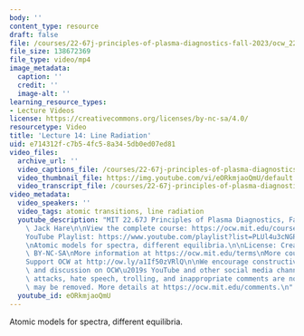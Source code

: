 ```yaml
---
body: ''
content_type: resource
draft: false
file: /courses/22-67j-principles-of-plasma-diagnostics-fall-2023/ocw_2267_lecture14_line_radiation_360p_16_9.mp4
file_size: 138672369
file_type: video/mp4
image_metadata:
  caption: ''
  credit: ''
  image-alt: ''
learning_resource_types:
- Lecture Videos
license: https://creativecommons.org/licenses/by-nc-sa/4.0/
resourcetype: Video
title: 'Lecture 14: Line Radiation'
uid: e714312f-c7b5-4fc5-8a34-5db0ed07ed81
video_files:
  archive_url: ''
  video_captions_file: /courses/22-67j-principles-of-plasma-diagnostics-fall-2023/1y6cqzv4TjNJTuEMgUC-3jtkIo_DE0VBj_transcript.webvtt
  video_thumbnail_file: https://img.youtube.com/vi/eORkmjaoQmU/default.jpg
  video_transcript_file: /courses/22-67j-principles-of-plasma-diagnostics-fall-2023/1y6cqzv4TjNJTuEMgUC-3jtkIo_DE0VBj_transcript.pdf
video_metadata:
  video_speakers: ''
  video_tags: atomic transitions, line radiation
  youtube_description: "MIT 22.67J Principles of Plasma Diagnostics, Fall 2023\nInstructor:\
    \ Jack Hare\n\nView the complete course: https://ocw.mit.edu/courses/22-67j-principles-of-plasma-diagnostics-fall-2023/\n\
    YouTube Playlist: https://www.youtube.com/playlist?list=PLUl4u3cNGP61wK-NwYKZMuABl_eHBmhu4\n\
    \nAtomic models for spectra, different equilibria.\n\nLicense: Creative Commons\
    \ BY-NC-SA\nMore information at https://ocw.mit.edu/terms\nMore courses at https://ocw.mit.edu\n\
    Support OCW at http://ow.ly/a1If50zVRlQ\n\nWe encourage constructive comments\
    \ and discussion on OCW\u2019s YouTube and other social media channels. Personal\
    \ attacks, hate speech, trolling, and inappropriate comments are not allowed and\
    \ may be removed. More details at https://ocw.mit.edu/comments.\n"
  youtube_id: eORkmjaoQmU
---
```

Atomic models for spectra, different equilibria.
